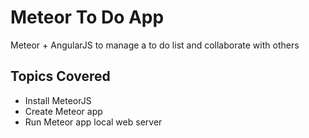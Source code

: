 # Meteor To Do App

Meteor + AngularJS to manage a to do list and collaborate with others

## Topics Covered

- Install MeteorJS
- Create Meteor app
- Run Meteor app local web server
